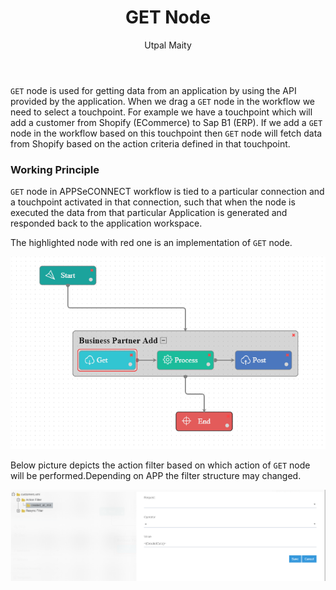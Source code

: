 ﻿---
title: "GET Node"
toc: true
tag: 
    - developers
    - nodes
category: "Workflow"
author: "Utpal Maity"
menus: 
    nodeandlinks:
        icon: fa fa-link
        title: "Working with Get" 
        identifier: nodeget 
---
`GET` node is used for getting data from an application by using the API provided by the application. When we drag a `GET` node in the workflow we need to select a touchpoint. For example we have a touchpoint which will add a customer from Shopify (ECommerce) to Sap B1 (ERP). If we add a `GET` node in the workflow based on this touchpoint then `GET` node will fetch data from Shopify based on the action criteria defined in that touchpoint.


### Working Principle

`GET` node in APPSeCONNECT workflow is tied to a particular connection and a touchpoint activated in that connection, such that when the node is executed the data from that particular Application is generated 
and responded back to the application workspace. 

The highlighted node with red one is an implementation of `GET` node.

![Get Node](/staticfiles/workflow-management/media/GetNode/GetNode.PNG)

Below picture depicts the action filter based on which action of `GET` node will be performed.Depending on APP the filter structure may changed.

![Action Filter](/staticfiles/workflow-management/media/GetNode/ActionFilter.PNG)
